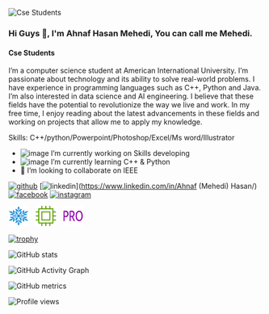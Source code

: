 ![Cse Students ](https://user-images.githubusercontent.com/74038190/225813708-98b745f2-7d22-48cf-9150-083f1b00d6c9.gif)
### Hi Guys 👋, I'm Ahnaf Hasan Mehedi, You can call me Mehedi.
#### Cse Students 


I’m a computer science student at American International University. I’m passionate about technology and its ability to solve real-world problems. I have experience in programming languages such as C++, Python and Java. I’m also interested in data science and AI engineering. I believe that these fields have the potential to revolutionize the way we live and work. In my free time, I enjoy reading about the latest advancements in these fields and working on projects that allow me to apply my knowledge.

Skills: C++/python/Powerpoint/Photoshop/Excel/Ms word/Illustrator

- ![image](https://github.com/Ahnaf-hasan-76/Ahnaf-hasan-76/assets/149115469/dd3eb48b-352d-4623-aa04-a475e0f90177)
 I’m currently working on Skills developing  
- ![image](https://github.com/Ahnaf-hasan-76/Ahnaf-hasan-76/assets/149115469/fc7ebbbe-9845-4e35-8714-5d46929b8dc2)
 I’m currently learning C++ & Python 
- 👯 I’m looking to collaborate on IEEE  


[<img src='https://cdn.jsdelivr.net/npm/simple-icons@3.0.1/icons/github.svg' alt='github' height='40'>](https://github.com/Ahnaf-hasan-76)  [<img src='https://cdn.jsdelivr.net/npm/simple-icons@3.0.1/icons/linkedin.svg' alt='linkedin' height='40'>](https://www.linkedin.com/in/Ahnaf (Mehedi) Hasan/)  [<img src='https://cdn.jsdelivr.net/npm/simple-icons@3.0.1/icons/facebook.svg' alt='facebook' height='40'>](https://www.facebook.com/md.mehedi.01234)  [<img src='https://cdn.jsdelivr.net/npm/simple-icons@3.0.1/icons/instagram.svg' alt='instagram' height='40'>](https://www.instagram.com/mehedi._.hasan0/)  

<a href='https://archiveprogram.github.com/'><img src='https://raw.githubusercontent.com/acervenky/animated-github-badges/master/assets/acbadge.gif' width='40' height='40'></a> <a href='https://docs.github.com/en/developers'><img src='https://raw.githubusercontent.com/acervenky/animated-github-badges/master/assets/devbadge.gif' width='40' height='40'></a> <a href='https://github.com/pricing'><img src='https://raw.githubusercontent.com/acervenky/animated-github-badges/master/assets/pro.gif' width='40' height='40'></a> 

[![trophy](https://github-profile-trophy.vercel.app/?username=Ahnaf-hasan-76)](https://github.com/ryo-ma/github-profile-trophy)

![GitHub stats](https://github-readme-stats.vercel.app/api?username=Ahnaf-hasan-76&show_icons=true)  

![GitHub Activity Graph](https://activity-graph.herokuapp.com/graph?username=Ahnaf-hasan-76)  

![GitHub metrics](https://metrics.lecoq.io/Ahnaf-hasan-76)  

![Profile views](https://gpvc.arturio.dev/Ahnaf-hasan-76)  

